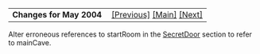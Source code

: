 ---
---
<table width="100%" data-border="0" data-cellspacing="0"
data-cellpadding="3" data-bgcolor="#C0C0C0">
<colgroup>
<col style="width: 50%" />
<col style="width: 50%" />
</colgroup>
<tbody>
<tr>
<td style="text-align: left;"><strong>Changes for May 2004<br />
</strong></td>
<td style="text-align: right;"><a
href="changesforv_3_0_6q.html">[Previous]</a> <a
href="generalintroduction.html">[Main]</a> <a
href="changesforv3_0_6p.html">[Next]</a></td>
</tr>
</tbody>
</table>

  
Alter erroneous references to startRoom in the
[SecretDoor](secretdoor.html) section to refer to mainCave.  
